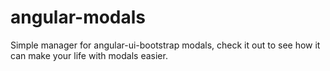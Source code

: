 # angular-modals
Simple manager for angular-ui-bootstrap modals, check it out to see how it can make your life with modals easier.
